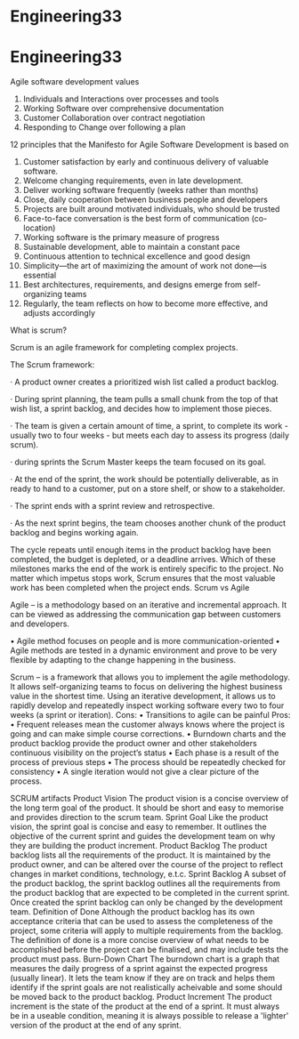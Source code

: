 # Engineering33

# Engineering33


Agile software development values

1) Individuals and Interactions over processes and tools
2) Working Software over comprehensive documentation
3) Customer Collaboration over contract negotiation
4) Responding to Change over following a plan


12 principles that the Manifesto for Agile Software Development is based on

1) Customer satisfaction by early and continuous delivery of valuable software.
2) Welcome changing requirements, even in late development.
3) Deliver working software frequently (weeks rather than months)
4) Close, daily cooperation between business people and developers
5) Projects are built around motivated individuals, who should be trusted
6) Face-to-face conversation is the best form of communication (co-location)
7) Working software is the primary measure of progress
8) Sustainable development, able to maintain a constant pace
9) Continuous attention to technical excellence and good design
10) Simplicity—the art of maximizing the amount of work not done—is essential
11) Best architectures, requirements, and designs emerge from self-organizing teams
12) Regularly, the team reflects on how to become more effective, and adjusts accordingly

What is scrum?

Scrum is an agile framework for completing complex projects.

The Scrum framework:

  · A product owner creates a prioritized wish list called a product backlog.

  · During sprint planning, the team pulls a small chunk from the top of that wish list, a sprint backlog, and decides how to implement those pieces.

  · The team is given a certain amount of time, a sprint, to complete its work - usually two to four weeks - but meets each day to assess its progress (daily scrum).

  · during sprints the Scrum Master keeps the team focused on its goal.

  · At the end of the sprint, the work should be potentially deliverable, as in ready to hand to a customer, put on a store shelf, or show to a stakeholder.

  · The sprint ends with a sprint review and retrospective.

  · As the next sprint begins, the team chooses another chunk of the product backlog and begins working again. 

The cycle repeats until enough items in the product backlog have been completed, the budget is depleted, or a deadline arrives. Which of these milestones marks the end of the work is entirely specific to the project. No matter which impetus stops work, Scrum ensures that the most valuable work has been completed when the project ends.
Scrum vs Agile

Agile – is a methodology based on an iterative and incremental approach. 
It can be viewed as addressing the communication gap between customers 
and developers.

•	Agile method focuses on people and is more 
communication-oriented
•	Agile methods are tested in a dynamic environment and prove to 
be very flexible by adapting to the change happening in the business.

Scrum – is a framework that allows you to implement the agile 
methodology. It allows self-organizing teams to focus on delivering the 
highest business value in the shortest time. Using an iterative 
development, it allows us to rapidly develop and repeatedly inspect 
working software every two to four weeks (a sprint or iteration).
Cons:
•	Transitions to agile can be painful
Pros:
•	Frequent releases mean the customer always knows where the 
project is going and can make simple course corrections.
•	Burndown charts and the product backlog provide the product 
owner and other stakeholders continuous visibility on the project’s 
status
•	Each phase is a result of the process of previous steps
•	The process should be repeatedly checked for consistency
•	A single iteration would not give a clear picture of the 
process.


SCRUM artifacts
Product Vision
	The product vision is a concise overview of the long term goal of the product.
	It should be short and easy to memorise and provides direction to the scrum team.
Sprint Goal
	Like the product vision, the sprint goal is concise and easy to remember.
	It outlines the objective of the current sprint and guides the development team on why they are building the product increment.
Product Backlog
	The product backlog lists all the requirements of the product.
	It is maintained by the product owner, and can be altered over the course of the project to reflect changes in market conditions, technology, e.t.c.
Sprint Backlog
	A subset of the product backlog, the sprint backlog outlines all the requirements from the product backlog that are expected to be completed in the current sprint.
	Once created the sprint backlog can only be changed by the development team.
Definition of Done
	Although the product backlog has its own acceptance criteria that can be used to assess the completeness of the project, some criteria will apply to multiple requirements from the backlog.
	The definition of done is a more concise overview of what needs to be accomplished before the project can be finalised, and may include tests the product must pass.
Burn-Down Chart
	The burndown chart is a graph that measures the daily progress of a sprint against the expected progress (usually linear).
	It lets the team know if they are on track and helps them identify if the sprint goals are not realistically acheivable and some should be moved back to the product backlog.
Product Increment
	The product increment is the state of the product at the end of a sprint.
	It must always be in a useable condition, meaning it is always possible to release a 'lighter' version of the product at the end of any sprint.

